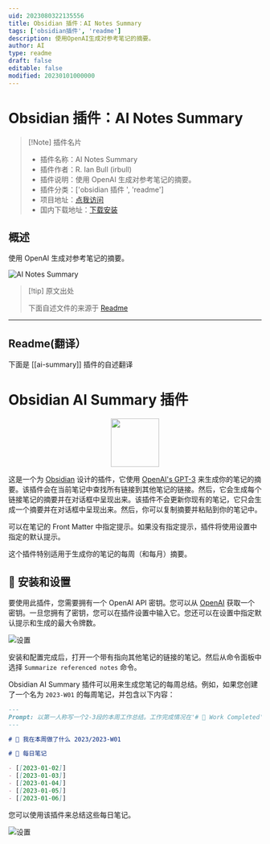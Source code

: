 ```yaml
---
uid: 2023080322135556
title: Obsidian 插件：AI Notes Summary
tags: ['obsidian插件', 'readme']
description: 使用OpenAI生成对参考笔记的摘要。
author: AI
type: readme
draft: false
editable: false
modified: 20230101000000
---
```


# Obsidian 插件：AI Notes Summary

> [!Note] 插件名片
> - 插件名称：AI Notes Summary
> - 插件作者：R. Ian Bull (irbull)
> - 插件说明：使用 OpenAI 生成对参考笔记的摘要。
> - 插件分类：['obsidian 插件 ', 'readme']
> - 项目地址：[点我访问](https://github.com/irbull/obsidian-ai-summary)
> - 国内下载地址：[下载安装](https://pkmer.cn/products/plugin/pluginMarket/?ai-summary)

## 概述

使用 OpenAI 生成对参考笔记的摘要。

![AI Notes Summary](https://cdn.pkmer.cn/covers/ai-summary.png!pkmer)

> [!tip] 原文出处
>
>下面自述文件的来源于 [Readme](https://ghproxy.net/https://raw.githubusercontent.com/irbull/obsidian-ai-summary/main/README.md)
>

---

## Readme(翻译）

下面是 [[ai-summary]] 插件的自述翻译

# Obsidian AI Summary 插件

<p align="center">
<img src="./ai-summary.png" width="96">
</p>

这是一个为 [Obsidian](https://obsidian.md) 设计的插件，它使用 [OpenAI's GPT-3](https://openai.com/blog/openai-api/) 来生成你的笔记的摘要。该插件会在当前笔记中查找所有链接到其他笔记的链接。然后，它会生成每个链接笔记的摘要并在对话框中呈现出来。该插件不会更新你现有的笔记，它只会生成一个摘要并在对话框中呈现出来。然后，你可以复制摘要并粘贴到你的笔记中。

可以在笔记的 Front Matter 中指定提示。如果没有指定提示，插件将使用设置中指定的默认提示。

这个插件特别适用于生成你的笔记的每周（和每月）摘要。

## 🚀 安装和设置

要使用此插件，您需要拥有一个 OpenAI API 密钥。您可以从 [OpenAI](https://beta.openai.com/) 获取一个密钥。一旦您拥有了密钥，您可以在插件设置中输入它。您还可以在设置中指定默认提示和生成的最大令牌数。

![设置](./images/settings.png)

安装和配置完成后，打开一个带有指向其他笔记的链接的笔记。然后从命令面板中选择 `Summarize referenced notes` 命令。

Obsidian AI Summary 插件可以用来生成您笔记的每周总结。例如，如果您创建了一个名为 `2023-W01` 的每周笔记，并包含以下内容：

```markdown
---
Prompt: 以第一人称写一个2-3段的本周工作总结。工作完成情况在'# 🚀 Work Completed'部分下方。
---

# 🚀 我在本周做了什么 2023/2023-W01

# 📅 每日笔记

- [[2023-01-02]]
- [[2023-01-03]]
- [[2023-01-04]]
- [[2023-01-05]]
- [[2023-01-06]]

```

您可以使用该插件来总结这些每日笔记。

 ![设置](./images/ai-dialog.png)
